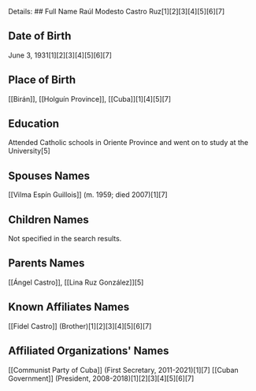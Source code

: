 Details: ## Full Name
Raúl Modesto Castro Ruz[1][2][3][4][5][6][7]

## Date of Birth
June 3, 1931[1][2][3][4][5][6][7]

## Place of Birth
[[Birán]], [[Holguín Province]], [[Cuba]][1][4][5][7]

## Education
Attended Catholic schools in Oriente Province and went on to study at the University[5]

## Spouses Names
[[Vilma Espín Guillois]] (m. 1959; died 2007)[1][7]

## Children Names
Not specified in the search results.

## Parents Names
[[Ángel Castro]], [[Lina Ruz González]][5]

## Known Affiliates Names
[[Fidel Castro]] (Brother)[1][2][3][4][5][6][7]

## Affiliated Organizations' Names
[[Communist Party of Cuba]] (First Secretary, 2011-2021)[1][7]
[[Cuban Government]] (President, 2008-2018)[1][2][3][4][5][6][7]

